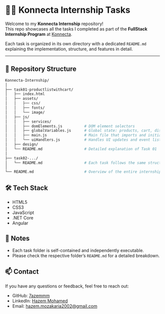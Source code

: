 # 👨‍💻 Konnecta Internship Tasks

Welcome to my **Konnecta Internship** repository!  
This repo showcases all the tasks I completed as part of the **FullStack Internship Program** at [Konnecta](https://www.linkedin.com/company/konecta-group/posts/?feedView=all).

Each task is organized in its own directory with a dedicated `README.md` explaining the implementation, structure, and features in detail.

---

## 📁 Repository Structure

```bash
Konnecta-Internship/
│
├── task01-productlistwithcart/
│   ├── index.html
│   ├── assets/
│   │   ├── css/
│   │   ├── fonts/
│   │   └── image/
│   ├── js/
│   │   ├── services/
│   │   ├── domElements.js          # DOM element selectors
│   │   ├── globalVariables.js      # Global state: products, cart, discount
│   │   ├── main.js                 # Main file that imports and initializes all logic
│   │   └── uiHandlers.js           # Handles UI updates and event listeners
│   ├── design/
│   └── README.md                   # Detailed explanation of Task 01
│
├── task02-.../
│   └── README.md                   # Each task follows the same structure
│
└── README.md                       # Overview of the entire internship
```
## 🛠️ Tech Stack

- HTML5
- CSS3
- JavaScript
- .NET Core
- Angular
  
## 📌 Notes

- Each task folder is self-contained and independently executable.
- Please check the respective folder’s `README.md` for a detailed breakdown.

## 📫 Contact

If you have any questions or feedback, feel free to reach out:

- GitHub: [7azemmm](https://github.com/7azemmm)
- LinkedIn: [Hazem Mohamed](https://www.linkedin.com/in/hazem-mohamed-50949822b/)
- Email: hazem.mozakaria2002@gmail.com


